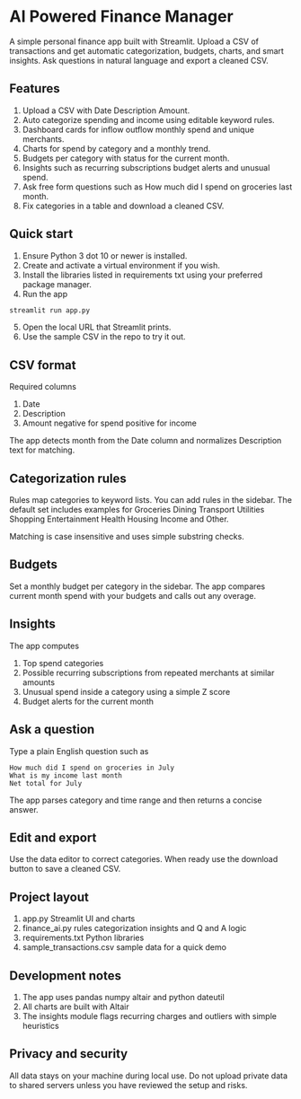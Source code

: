 # AI Powered Finance Manager

A simple personal finance app built with Streamlit. Upload a CSV of transactions and get automatic categorization, budgets, charts, and smart insights. Ask questions in natural language and export a cleaned CSV.

## Features

1. Upload a CSV with Date Description Amount.
2. Auto categorize spending and income using editable keyword rules.
3. Dashboard cards for inflow outflow monthly spend and unique merchants.
4. Charts for spend by category and a monthly trend.
5. Budgets per category with status for the current month.
6. Insights such as recurring subscriptions budget alerts and unusual spend.
7. Ask free form questions such as How much did I spend on groceries last month.
8. Fix categories in a table and download a cleaned CSV.

## Quick start

1. Ensure Python 3 dot 10 or newer is installed.
2. Create and activate a virtual environment if you wish.
3. Install the libraries listed in requirements txt using your preferred package manager.
4. Run the app

```bash
streamlit run app.py
```

5. Open the local URL that Streamlit prints.
6. Use the sample CSV in the repo to try it out.

## CSV format

Required columns

1. Date
2. Description
3. Amount  negative for spend positive for income

The app detects month from the Date column and normalizes Description text for matching.

## Categorization rules

Rules map categories to keyword lists. You can add rules in the sidebar. The default set includes examples for Groceries Dining Transport Utilities Shopping Entertainment Health Housing Income and Other.

Matching is case insensitive and uses simple substring checks.

## Budgets

Set a monthly budget per category in the sidebar. The app compares current month spend with your budgets and calls out any overage.

## Insights

The app computes

1. Top spend categories
2. Possible recurring subscriptions from repeated merchants at similar amounts
3. Unusual spend inside a category using a simple Z score
4. Budget alerts for the current month

## Ask a question

Type a plain English question such as

```text
How much did I spend on groceries in July
What is my income last month
Net total for July
```

The app parses category and time range and then returns a concise answer.

## Edit and export

Use the data editor to correct categories. When ready use the download button to save a cleaned CSV.

## Project layout

1. app.py  Streamlit UI and charts
2. finance_ai.py  rules categorization insights and Q and A logic
3. requirements.txt  Python libraries
4. sample_transactions.csv  sample data for a quick demo

## Development notes

1. The app uses pandas numpy altair and python dateutil
2. All charts are built with Altair
3. The insights module flags recurring charges and outliers with simple heuristics

## Privacy and security

All data stays on your machine during local use. Do not upload private data to shared servers unless you have reviewed the setup and risks.
